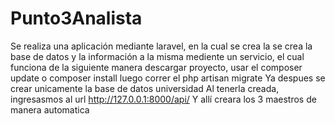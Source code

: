 # Punto3Analista
Se realiza una aplicación mediante laravel, en la cual se crea la se crea la base de datos y la información a la misma mediente un servicio, el cual funciona de la siguiente manera
descargar proyecto, usar el composer update
o composer install
luego correr el php artisan migrate
Ya despues se crear unicamente la base de datos universidad
Al tenerla creada, ingresasmos al url http://127.0.0.1:8000/api/
Y allí creara los 3 maestros de manera automatica
